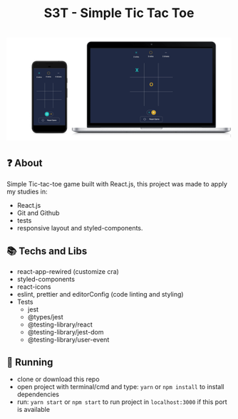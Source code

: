 <h1 align="center">
  S3T - Simple Tic Tac Toe
</h1>

<h1 align="center">
  <img alt="app demo" src="./docs/game.png">
</h1>

## :question: About

Simple Tic-tac-toe game built with React.js, this project was made to apply my studies in:
- React.js
- Git and Github
- tests
- responsive layout and styled-components.

## :books: Techs and Libs

- react-app-rewired (customize cra)
- styled-components
- react-icons
- eslint, prettier and editorConfig (code linting and styling)
- Tests
  - jest
  - @types/jest
  - @testing-library/react
  - @testing-library/jest-dom
  - @testing-library/user-event

## :running: Running

- clone or download this repo
- open project with terminal/cmd and type: `yarn` or `npm install` to install dependencies
- run: `yarn start` or `npm start` to run project in `localhost:3000` if this port is available
